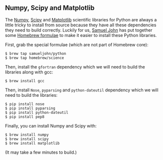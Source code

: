 ## Numpy, Scipy and Matplotlib

The [Numpy](http://numpy.scipy.org/), [Scipy](http://www.scipy.org/SciPy) and [Matplotlib](http://matplotlib.org/) scientific libraries for Python are always a little tricky to install from source because they have all these dependencies they need to build correctly. Luckily for us, [Samuel John](http://www.samueljohn.de/) has put together some [Homebrew formulae](https://github.com/samueljohn/homebrew-python) to make it easier to install these Python libraries.

First, grab the special formulae (which are not part of Homebrew core):

    $ brew tap samueljohn/python
    $ brew tap homebrew/science

Then, install the `gfortran` dependency which we will need to build the libraries along with gcc:

    $ brew install gcc

Then, install `Nose`, `pyparsing` and `python-dateutil` dependency which we will need to build the libraries:

    $ pip install nose
    $ pip install pyparsing
    $ pip install python-dateutil
    $ pip install pep8

Finally, you can install Numpy and Scipy with:

    $ brew install numpy
    $ brew install scipy
    $ brew install matplotlib

(It may take a few minutes to build.)
